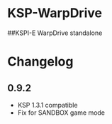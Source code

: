 # KSP-WarpDrive
##KSPI-E WarpDrive standalone

# Changelog
## 0.9.2
- KSP 1.3.1 compatible
- Fix for SANDBOX game mode
